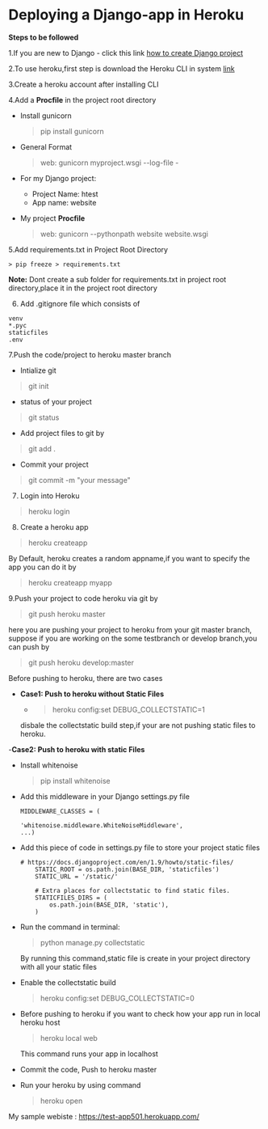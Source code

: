 # Deploying a Django-app in Heroku
 
**Steps to be followed**

1.If you are new to Django - click this link  [how to create Django project](https://docs.djangoproject.com/en/2.0/intro/tutorial01/)

2.To use heroku,first step is download the Heroku CLI in system [link](https://devcenter.heroku.com/articles/heroku-cli)
 
3.Create a heroku account after installing CLI 

4.Add a **Procfile** in the project root directory 
 
- Install gunicorn 
  > pip install gunicorn


- General Format
  > web: gunicorn myproject.wsgi --log-file -

- For my Django project:

    - Project Name: htest
    - App name: website
   
- My project **Procfile**

    > web: gunicorn --pythonpath website website.wsgi

5.Add requirements.txt in Project Root Directory

    > pip freeze > requirements.txt
    
**Note:** Dont create a sub folder for requirements.txt in project root directory,place it in the project root directory

6. Add .gitignore file  which consists of
```
venv
*.pyc
staticfiles
.env
```
7.Push the code/project to heroku master branch

- Intialize git
> git init

- status of your project 
> git status

- Add project files to git by

> git add .

- Commit your project 
 
> git commit -m "your message"

7. Login into Heroku 

> heroku login

8. Create a heroku app 

> heroku createapp 

By Default, heroku creates a random appname,if you want to specify the app you can do it by 

> heroku createapp myapp

9.Push your project to code heroku via git by 
  
> git push heroku master 

here you are pushing your project to heroku from your git master branch, suppose if you are working on the some testbranch or develop branch,you can push by

> git push heroku develop:master

Before pushing to heroku, there are two cases

- **Case1: Push to heroku without Static Files**
   
   -  >heroku config:set DEBUG_COLLECTSTATIC=1
   
   disbale the collectstatic build step,if your are not pushing static files to heroku.
   
-**Case2: Push to heroku with static Files**
   
   - Install whitenoise
        > pip install whitenoise
        
   - Add this middleware in your Django settings.py file 
   
        ```
        MIDDLEWARE_CLASSES = (
    
        'whitenoise.middleware.WhiteNoiseMiddleware',
        ...)
        
        ```
   - Add this piece of code in settings.py file to store your project static files
        ```
        # https://docs.djangoproject.com/en/1.9/howto/static-files/
            STATIC_ROOT = os.path.join(BASE_DIR, 'staticfiles')
            STATIC_URL = '/static/'
            
            # Extra places for collectstatic to find static files.
            STATICFILES_DIRS = (
                os.path.join(BASE_DIR, 'static'),
            )
        
      ```
   - Run the command in terminal:
   
        > python manage.py collectstatic
     
     By running this command,static file is create in your project directory with all your static files 
     
   - Enable the collectstatic build 
   
       > heroku config:set DEBUG_COLLECTSTATIC=0
   - Before pushing to heroku if you want to check how your app run in  local heroku host
       
       > heroku local web
       
       This command runs your app in localhost 
       
   - Commit the code, Push to heroku master
   
   - Run your heroku by using command
       
       > heroku open
 
 
 My sample webiste : https://test-app501.herokuapp.com/
 
 